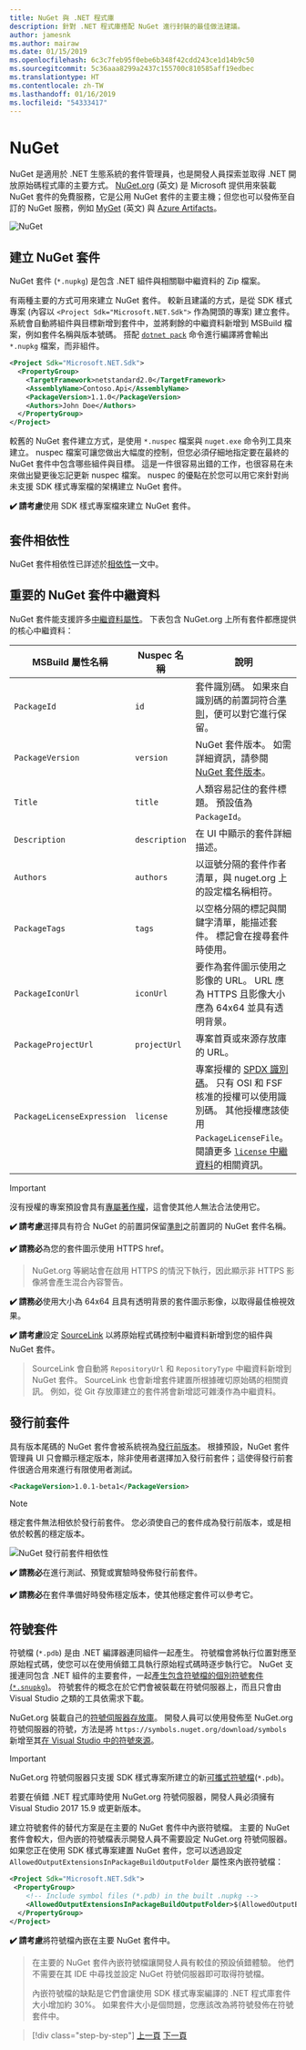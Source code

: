 ```yaml
---
title: NuGet 與 .NET 程式庫
description: 針對 .NET 程式庫搭配 NuGet 進行封裝的最佳做法建議。
author: jamesnk
ms.author: mairaw
ms.date: 01/15/2019
ms.openlocfilehash: 6c3c7feb95f0ebe6b348f42cdd243ce1d14b9c50
ms.sourcegitcommit: 5c36aaa8299a2437c155700c810585aff19edbec
ms.translationtype: HT
ms.contentlocale: zh-TW
ms.lasthandoff: 01/16/2019
ms.locfileid: "54333417"
---
```

# <a name="nuget"></a>NuGet

NuGet 是適用於 .NET 生態系統的套件管理員，也是開發人員探索並取得 .NET 開放原始碼程式庫的主要方式。 [NuGet.org](https://www.nuget.org/) \(英文\) 是 Microsoft 提供用來裝載 NuGet 套件的免費服務，它是公用 NuGet 套件的主要主機；但您也可以發佈至自訂的 NuGet 服務，例如 [MyGet](https://www.myget.org/) \(英文\) 與 [Azure Artifacts](https://azure.microsoft.com/services/devops/artifacts/)。

![NuGet](./media/nuget/nuget-logo.png "NuGet")

## <a name="create-a-nuget-package"></a>建立 NuGet 套件

NuGet 套件 (`*.nupkg`) 是包含 .NET 組件與相關聯中繼資料的 Zip 檔案。

有兩種主要的方式可用來建立 NuGet 套件。 較新且建議的方式，是從 SDK 樣式專案 (內容以 `<Project Sdk="Microsoft.NET.Sdk">` 作為開頭的專案) 建立套件。 系統會自動將組件與目標新增到套件中，並將剩餘的中繼資料新增到 MSBuild 檔案，例如套件名稱與版本號碼。 搭配 [`dotnet pack`](../../core/tools/dotnet-pack.md) 命令進行編譯將會輸出 `*.nupkg` 檔案，而非組件。

```xml
<Project Sdk="Microsoft.NET.Sdk">
  <PropertyGroup>
    <TargetFramework>netstandard2.0</TargetFramework>
    <AssemblyName>Contoso.Api</AssemblyName>
    <PackageVersion>1.1.0</PackageVersion>
    <Authors>John Doe</Authors>
  </PropertyGroup>
</Project>
```

較舊的 NuGet 套件建立方式，是使用 `*.nuspec` 檔案與 `nuget.exe` 命令列工具來建立。 nuspec 檔案可讓您做出大幅度的控制，但您必須仔細地指定要在最終的 NuGet 套件中包含哪些組件與目標。 這是一件很容易出錯的工作，也很容易在未來做出變更後忘記更新 nuspec 檔案。 nuspec 的優點在於您可以用它來針對尚未支援 SDK 樣式專案檔的架構建立 NuGet 套件。

**✔️ 請考慮**使用 SDK 樣式專案檔來建立 NuGet 套件。

## <a name="package-dependencies"></a>套件相依性

NuGet 套件相依性已詳述於[相依性](./dependencies.md)一文中。

## <a name="important-nuget-package-metadata"></a>重要的 NuGet 套件中繼資料

NuGet 套件能支援許多[中繼資料屬性](/nuget/reference/nuspec)。 下表包含 NuGet.org 上所有套件都應提供的核心中繼資料：

| MSBuild 屬性名稱              | Nuspec 名稱              | 說明  |
| ---------------------------------- | ------------------------ | ------------ |
| `PackageId`                        | `id`                       | 套件識別碼。 如果來自識別碼的前置詞符合[準則](/nuget/reference/id-prefix-reservation)，便可以對它進行保留。 |
| `PackageVersion`                   | `version`                  | NuGet 套件版本。 如需詳細資訊，請參閱 [NuGet 套件版本](./versioning.md#nuget-package-version)。             |
| `Title`                            | `title`                    | 人類容易記住的套件標題。 預設值為 `PackageId`。             |
| `Description`                      | `description`              | 在 UI 中顯示的套件詳細描述。             |
| `Authors`                          | `authors`                  | 以逗號分隔的套件作者清單，與 nuget.org 上的設定檔名稱相符。             |
| `PackageTags`                      | `tags`                     | 以空格分隔的標記與關鍵字清單，能描述套件。 標記會在搜尋套件時使用。             |
| `PackageIconUrl`                   | `iconUrl`                  | 要作為套件圖示使用之影像的 URL。 URL 應為 HTTPS 且影像大小應為 64x64 並具有透明背景。             |
| `PackageProjectUrl`                | `projectUrl`               | 專案首頁或來源存放庫的 URL。             |
| `PackageLicenseExpression`         | `license`                  | 專案授權的 [SPDX 識別碼](https://spdx.org/licenses/)。 只有 OSI 和 FSF 核准的授權可以使用識別碼。 其他授權應該使用 `PackageLicenseFile`。 閱讀更多 [`license` 中繼資料](/nuget/reference/nuspec#license)的相關資訊。 |

> [!IMPORTANT]
> 沒有授權的專案預設會具有[專屬著作權](https://choosealicense.com/no-permission/)，這會使其他人無法合法使用它。

**✔️ 請考慮**選擇具有符合 NuGet 的前置詞保留[準則](/nuget/reference/id-prefix-reservation)之前置詞的 NuGet 套件名稱。

**✔️ 請務必**為您的套件圖示使用 HTTPS href。

> NuGet.org 等網站會在啟用 HTTPS 的情況下執行，因此顯示非 HTTPS 影像將會產生混合內容警告。

**✔️ 請務必**使用大小為 64x64 且具有透明背景的套件圖示影像，以取得最佳檢視效果。

**✔️ 請考慮**設定 [SourceLink](./sourcelink.md) 以將原始程式碼控制中繼資料新增到您的組件與 NuGet 套件。

> SourceLink 會自動將 `RepositoryUrl` 和 `RepositoryType` 中繼資料新增到 NuGet 套件。 SourceLink 也會新增套件建置所根據確切原始碼的相關資訊。 例如，從 Git 存放庫建立的套件將會新增認可雜湊作為中繼資料。

## <a name="pre-release-packages"></a>發行前套件

具有版本尾碼的 NuGet 套件會被系統視為[發行前版本](/nuget/create-packages/prerelease-packages)。 根據預設，NuGet 套件管理員 UI 只會顯示穩定版本，除非使用者選擇加入發行前套件；這使得發行前套件很適合用來進行有限使用者測試。

```xml
<PackageVersion>1.0.1-beta1</PackageVersion>
```

> [!NOTE]
> 穩定套件無法相依於發行前套件。 您必須使自己的套件成為發行前版本，或是相依於較舊的穩定版本。

![NuGet 發行前套件相依性](./media/nuget/nuget-prerelease-package.png "NuGet 發行前套件相依性")

**✔️ 請務必**在進行測試、預覽或實驗時發佈發行前套件。

**✔️ 請務必**在套件準備好時發佈穩定版本，使其他穩定套件可以參考它。

## <a name="symbol-packages"></a>符號套件

符號檔 (`*.pdb`) 是由 .NET 編譯器連同組件一起產生。 符號檔會將執行位置對應至原始程式碼，使您可以在使用偵錯工具執行原始程式碼時逐步執行它。 NuGet 支援連同包含 .NET 組件的主要套件，一起[產生包含符號檔的個別符號套件 (`*.snupkg`)](/nuget/create-packages/symbol-packages-snupkg)。 符號套件的概念在於它們會被裝載在符號伺服器上，而且只會由 Visual Studio 之類的工具依需求下載。

NuGet.org 裝載自己的[符號伺服器存放庫](/nuget/create-packages/symbol-packages-snupkg#nugetorg-symbol-server)。 開發人員可以使用發佈至 NuGet.org 符號伺服器的符號，方法是將 `https://symbols.nuget.org/download/symbols` 新增至其[在 Visual Studio 中的符號來源](/visualstudio/debugger/specify-symbol-dot-pdb-and-source-files-in-the-visual-studio-debugger)。

> [!IMPORTANT]
> NuGet.org 符號伺服器只支援 SDK 樣式專案所建立的新[可攜式符號檔](https://github.com/dotnet/core/blob/master/Documentation/diagnostics/portable_pdb.md)(`*.pdb`)。
>
> 若要在偵錯 .NET 程式庫時使用 NuGet.org 符號伺服器，開發人員必須擁有 Visual Studio 2017 15.9 或更新版本。

建立符號套件的替代方案是在主要的 NuGet 套件中內嵌符號檔。 主要的 NuGet 套件會較大，但內嵌的符號檔表示開發人員不需要設定 NuGet.org 符號伺服器。 如果您正在使用 SDK 樣式專案建置 NuGet 套件，您可以透過設定 `AllowedOutputExtensionsInPackageBuildOutputFolder` 屬性來內嵌符號檔：

```xml
<Project Sdk="Microsoft.NET.Sdk">
 <PropertyGroup>
    <!-- Include symbol files (*.pdb) in the built .nupkg -->
    <AllowedOutputExtensionsInPackageBuildOutputFolder>$(AllowedOutputExtensionsInPackageBuildOutputFolder);.pdb</AllowedOutputExtensionsInPackageBuildOutputFolder>
  </PropertyGroup>
</Project>
```

**✔️ 請考慮**將符號檔內嵌在主要 NuGet 套件中。

> 在主要的 NuGet 套件內嵌符號檔讓開發人員有較佳的預設偵錯體驗。 他們不需要在其 IDE 中尋找並設定 NuGet 符號伺服器即可取得符號檔。
>
> 內嵌符號檔的缺點是它們會讓使用 SDK 樣式專案編譯的 .NET 程式庫套件大小增加約 30%。 如果套件大小是個問題，您應該改為將符號發佈在符號套件中。

>[!div class="step-by-step"]
>[上一頁](strong-naming.md)
>[下一頁](dependencies.md)
